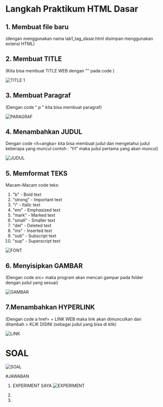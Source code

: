 # Langkah Praktikum HTML Dasar

## 1. Membuat file baru

(dengan menggunakan nama lab1_tag_dasar.html disimpan menggunakan extensi HTML)

## 2. Membuat TITLE

(Kita bisa membuat TITLE WEB dengan "<title> </title>" pada code )

![TITLE 1](https://user-images.githubusercontent.com/56239989/112272449-ca3b1580-8cae-11eb-8642-3da26074c6c7.jpg)

## 3. Membuat Paragraf

(Dengan code " p " kita bisa membuat paragraf)
  
![PARAGRAF](https://user-images.githubusercontent.com/56239989/112272571-f8b8f080-8cae-11eb-9236-084f1148d8ed.jpg)

## 4. Menambahkan JUDUL

Dengan code <h+angka> kita bisa membuat judul dan mengetahui judul keberapa yang muncul contoh : "h1" maka judul pertama yang akan muncul)
  
![JUDUL](https://user-images.githubusercontent.com/56239989/112272715-1f772700-8caf-11eb-9d5b-e7967dbc207e.jpg)

## 5. Memformat TEKS

Macam-Macam code teks: 
1. "b" - Bold text
2. "strong" - Important text
3. "i" - Italic text
4. "em" - Emphasized text
5. "mark" - Marked text
6. "small" - Smaller text
7. "del" - Deleted text
8. "ins" - Inserted text
9. "sub" - Subscript text
10. "sup" - Superscript text

![FONT](https://user-images.githubusercontent.com/56239989/112273068-81379100-8caf-11eb-9f39-f3d3d3d51c48.jpg)

## 6. Menyisipkan GAMBAR

(Dengan code src= maka program akan mencari gampar pada folder dengan judul yang sesuai)

![GAMBAR](https://user-images.githubusercontent.com/56239989/112273203-a88e5e00-8caf-11eb-8f1d-b3abbdbab56f.jpg)

## 7.Menambahkan HYPERLINK

(Dengan code a href= + LINK WEB maka link akan dimunculkan dan ditambah > KLIK DISINI </a> (sebagai judul yang bisa di klik)

![LINK](https://user-images.githubusercontent.com/56239989/112273374-dc698380-8caf-11eb-9f06-0e025514a6f9.jpg)

# SOAL

![SOAL](https://user-images.githubusercontent.com/56239989/112276063-dc1eb780-8cb2-11eb-8255-6c99605fe788.jpg)

#JAWABAN
1. EXPERIMENT SAYA
![EXPERIMENT](https://user-images.githubusercontent.com/56239989/112276305-2acc5180-8cb3-11eb-8e9e-2a4420fa430e.jpg)

3. 
4. 

